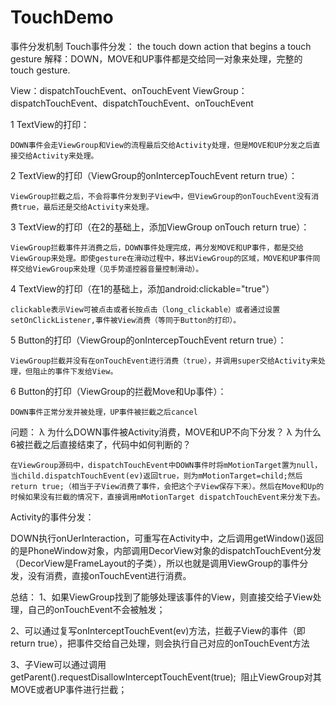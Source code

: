 # TouchDemo
事件分发机制
Touch事件分发：
	the touch down action that begins a touch gesture
解释：DOWN，MOVE和UP事件都是交给同一对象来处理，完整的touch gesture.

View：dispatchTouchEvent、onTouchEvent
ViewGroup：dispatchTouchEvent、dispatchTouchEvent、onTouchEvent

1	TextView的打印：

	DOWN事件会走ViewGroup和View的流程最后交给Activity处理，但是MOVE和UP分发之后直接交给Activity来处理。
2	TextView的打印（ViewGroup的onIntercepTouchEvent return true）：

	ViewGroup拦截之后，不会将事件分发到子View中，但ViewGroup的onTouchEvent没有消费true，最后还是交给Activity来处理。
3	TextView的打印（在2的基础上，添加ViewGroup onTouch return true）：

	ViewGroup拦截事件并消费之后，DOWN事件处理完成，再分发MOVE和UP事件，都是交给ViewGroup来处理。即使gesture在滑动过程中，移出ViewGroup的区域，MOVE和UP事件同样交给ViewGroup来处理（见手势遥控器音量控制滑动）。
4	TextView的打印（在1的基础上，添加android:clickable="true"）

	clickable表示View可被点击或者长按点击（long_clickable）或者通过设置setOnClickListener,事件被View消费（等同于Button的打印）。
5	Button的打印（ViewGroup的onIntercepTouchEvent return true）：

	ViewGroup拦截并没有在onTouchEvent进行消费（true），并调用super交给Activity来处理，但阻止的事件下发给View。
6	Button的打印（ViewGroup的拦截Move和Up事件）：

	DOWN事件正常分发并被处理，UP事件被拦截之后cancel
问题：
λ	为什么DOWN事件被Activity消费，MOVE和UP不向下分发？
λ	为什么6被拦截之后直接结束了，代码中如何判断的？

	在ViewGroup源码中，dispatchTouchEvent中DOWN事件时将mMotionTarget置为null，当child.dispatchTouchEvent(ev)返回true，则为mMotionTarget=child;然后return true;（相当于子View消费了事件，会把这个子View保存下来）。然后在Move和Up的时候如果没有拦截的情况下，直接调用mMotionTarget dispatchTouchEvent来分发下去。

Activity的事件分发：

DOWN执行onUerInteraction，可重写在Activity中，之后调用getWindow()返回的是PhoneWindow对象，内部调用DecorView对象的dispatchTouchEvent分发（DecorView是FrameLayout的子类），所以也就是调用ViewGroup的事件分发，没有消费，直接onTouchEvent进行消费。

总结：
1、如果ViewGroup找到了能够处理该事件的View，则直接交给子View处理，自己的onTouchEvent不会被触发；

2、可以通过复写onInterceptTouchEvent(ev)方法，拦截子View的事件（即return true），把事件交给自己处理，则会执行自己对应的onTouchEvent方法

3、子View可以通过调用getParent().requestDisallowInterceptTouchEvent(true);  阻止ViewGroup对其MOVE或者UP事件进行拦截；
